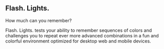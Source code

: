 ## Flash. Lights.

How much can you remember?

Flash. Lights. tests your ability to remember sequences of colors and challenges you to repeat ever more advanced combinations in a fun and colorful environment optimized for desktop web and mobile devices.